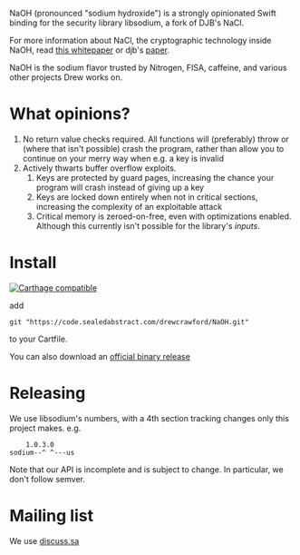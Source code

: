 NaOH (pronounced "sodium hydroxide") is a strongly opinionated Swift binding for the security library libsodium, a fork of DJB's NaCl.

For more information about NaCl, the cryptographic technology inside NaOH, read [this whitepaper](http://nacl.cr.yp.to/securing-communication.pdf) or djb's [paper](http://cr.yp.to/highspeed/coolnacl-20120725.pdf).

NaOH is the sodium flavor trusted by Nitrogen, FISA, caffeine, and various other projects Drew works on.

# What opinions?

1.  No return value checks required.  All functions will (preferably) throw or (where that isn't possible) crash the program, rather than allow you to continue on your merry way when e.g. a key is invalid
2.  Actively thwarts buffer overflow exploits.
    1.  Keys are protected by guard pages, increasing the chance your program will crash instead of giving up a key
    2.  Keys are locked down entirely when not in critical sections, increasing the complexity of an exploitable attack
    3.  Critical memory is zeroed-on-free, even with optimizations enabled.  Although this currently isn't possible for the library's *inputs*.

# Install

[![Carthage compatible](https://img.shields.io/badge/Carthage-compatible-4BC51D.svg?style=flat)](https://github.com/Carthage/Carthage)

add

```
git "https://code.sealedabstract.com/drewcrawford/NaOH.git"
```

to your Cartfile.

You can also download an [official binary release](https://code.sealedabstract.com/drewcrawford/NaOH/tags)

# Releasing

We use libsodium's numbers, with a 4th section tracking changes only this project makes.  e.g.

        1.0.3.0
    sodium--^ ^---us

Note that our API is incomplete and is subject to change.  In particular, we don't follow semver.

# Mailing list

We use [discuss.sa](http://discuss.sealedabstract.com/c/code-sa/NaOH)